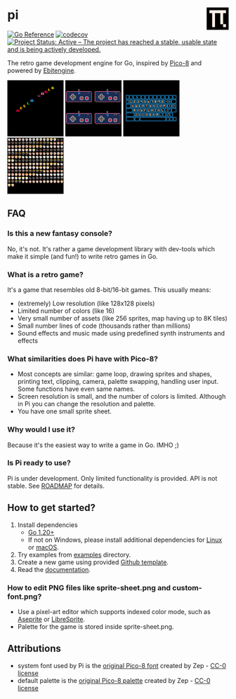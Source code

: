 # pi <img src="internal/logo.svg" align="right" style="width: 10%"/>

[![Go Reference](https://pkg.go.dev/badge/github.com/elgopher/pi.svg)](https://pkg.go.dev/github.com/elgopher/pi)
[![codecov](https://codecov.io/gh/elgopher/pi/branch/master/graph/badge.svg)](https://codecov.io/gh/elgopher/pi)
[![Project Status: Active – The project has reached a stable, usable state and is being actively developed.](https://www.repostatus.org/badges/latest/active.svg)](https://www.repostatus.org/#active)

The retro game development engine for Go, inspired by [Pico-8](https://www.lexaloffle.com/pico-8.php) and powered by [Ebitengine](https://ebiten.org/).

[![Hello World example](docs/screenshot-hello.png)](examples/hello)
[![Controller example](docs/screenshot-controller.png)](examples/controller)
[![Keyboard example](docs/screenshot-keyboard.png)](examples/keyboard)
[![Palette swapping example](docs/screenshot-pal.png)](examples/pal)

## FAQ

### Is this a new fantasy console?

No, it's not. It's rather a game development library with dev-tools which make it simple (and fun!) to write retro games in Go.

### What is a retro game?

It's a game that resembles old 8-bit/16-bit games. This usually means:

* (extremely) Low resolution (like 128x128 pixels)
* Limited number of colors (like 16)
* Very small number of assets (like 256 sprites, map having up to 8K tiles)
* Small number lines of code (thousands rather than millions)
* Sound effects and music made using predefined synth instruments and effects 

### What similarities does Pi have with Pico-8?

* Most concepts are similar: game loop, drawing sprites and shapes, printing text, clipping, camera, palette swapping, handling user input. Some functions have even same names.
* Screen resolution is small, and the number of colors is limited. Although in Pi you can change the resolution and palette.
* You have one small sprite sheet.

### Why would I use it?

Because it's the easiest way to write a game in Go. IMHO ;)

### Is Pi ready to use?

Pi is under development. Only limited functionality is provided. API is not stable. See [ROADMAP](docs/ROADMAP.md) for details.

## How to get started?

1. Install dependencies 
   * [Go 1.20+](https://go.dev/dl/)
   * If not on Windows, please install additional dependencies for [Linux](docs/install-linux.md) or [macOS](docs/install-macos.md).
2. Try examples from [examples](examples) directory.
3. Create a new game using provided [Github template](https://github.com/elgopher/pi-template).
4. Read the [documentation](https://pkg.go.dev/github.com/elgopher/pi).

### How to edit PNG files like sprite-sheet.png and custom-font.png?

* Use a pixel-art editor which supports indexed color mode, such as [Aseprite](https://www.aseprite.org/) or [LibreSprite](https://libresprite.github.io/).
* Palette for the game is stored inside sprite-sheet.png. 

## Attributions

* system font used by Pi is the [original Pico-8 font](https://www.lexaloffle.com/pico-8.php?page=faq) created by Zep - [CC-0 license](https://creativecommons.org/publicdomain/zero/1.0/)
* default palette is the [original Pico-8 palette](https://www.lexaloffle.com/pico-8.php?page=faq) created by Zep - [CC-0 license](https://creativecommons.org/publicdomain/zero/1.0/)